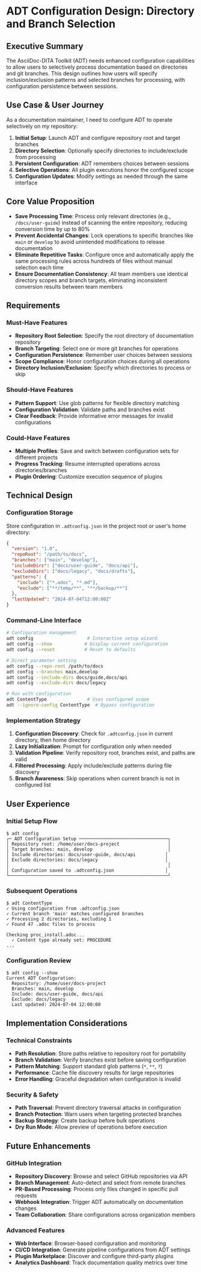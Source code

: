 # ADT Configuration Design: Directory and Branch Selection

## Executive Summary

The AsciiDoc-DITA Toolkit (ADT) needs enhanced configuration capabilities to allow users to selectively process documentation based on directories and git branches. This design outlines how users will specify inclusion/exclusion patterns and selected branches for processing, with configuration persistence between sessions.

## Use Case & User Journey

As a documentation maintainer, I need to configure ADT to operate selectively on my repository:

1. **Initial Setup**: Launch ADT and configure repository root and target branches
2. **Directory Selection**: Optionally specify directories to include/exclude from processing
3. **Persistent Configuration**: ADT remembers choices between sessions
4. **Selective Operations**: All plugin executions honor the configured scope
5. **Configuration Updates**: Modify settings as needed through the same interface

## Core Value Proposition

- **Save Processing Time**: Process only relevant directories (e.g., `/docs/user-guide`) instead of scanning the entire repository, reducing conversion time by up to 80%
- **Prevent Accidental Changes**: Lock operations to specific branches like `main` or `develop` to avoid unintended modifications to release documentation
- **Eliminate Repetitive Tasks**: Configure once and automatically apply the same processing rules across hundreds of files without manual selection each time
- **Ensure Documentation Consistency**: All team members use identical directory scopes and branch targets, eliminating inconsistent conversion results between team members

## Requirements

### Must-Have Features
- **Repository Root Selection**: Specify the root directory of documentation repository
- **Branch Targeting**: Select one or more git branches for operations
- **Configuration Persistence**: Remember user choices between sessions
- **Scope Compliance**: Honor configuration choices during all operations
- **Directory Inclusion/Exclusion**: Specify which directories to process or skip

### Should-Have Features
- **Pattern Support**: Use glob patterns for flexible directory matching
- **Configuration Validation**: Validate paths and branches exist
- **Clear Feedback**: Provide informative error messages for invalid configurations

### Could-Have Features
- **Multiple Profiles**: Save and switch between configuration sets for different projects
- **Progress Tracking**: Resume interrupted operations across directories/branches
- **Plugin Ordering**: Customize execution sequence of plugins

## Technical Design

### Configuration Storage

Store configuration in `.adtconfig.json` in the project root or user's home directory:

```json
{
  "version": "1.0",
  "repoRoot": "/path/to/docs",
  "branches": ["main", "develop"],
  "includeDirs": ["docs/user-guide", "docs/api"],
  "excludeDirs": ["docs/legacy", "docs/drafts"],
  "patterns": {
    "include": ["*.adoc", "*.md"],
    "exclude": ["**/temp/**", "**/backup/**"]
  },
  "lastUpdated": "2024-07-04T12:00:00Z"
}
```

### Command-Line Interface

```bash
# Configuration management
adt config                    # Interactive setup wizard
adt config --show            # Display current configuration
adt config --reset           # Reset to defaults

# Direct parameter setting
adt config --repo-root /path/to/docs
adt config --branches main,develop
adt config --include-dirs docs/guide,docs/api
adt config --exclude-dirs docs/legacy

# Run with configuration
adt ContentType               # Uses configured scope
adt --ignore-config ContentType  # Bypass configuration
```

### Implementation Strategy

1. **Configuration Discovery**: Check for `.adtconfig.json` in current directory, then home directory
2. **Lazy Initialization**: Prompt for configuration only when needed
3. **Validation Pipeline**: Verify repository root, branches exist, and paths are valid
4. **Filtered Processing**: Apply include/exclude patterns during file discovery
5. **Branch Awareness**: Skip operations when current branch is not in configured list

## User Experience

### Initial Setup Flow
```
$ adt config
┌─ ADT Configuration Setup ─────────────────────────────────┐
│ Repository root: /home/user/docs-project                  │
│ Target branches: main, develop                            │
│ Include directories: docs/user-guide, docs/api           │
│ Exclude directories: docs/legacy                         │
│                                                           │
│ Configuration saved to .adtconfig.json                   │
└───────────────────────────────────────────────────────────┘
```

### Subsequent Operations
```
$ adt ContentType
✓ Using configuration from .adtconfig.json
✓ Current branch 'main' matches configured branches
✓ Processing 2 directories, excluding 1
✓ Found 47 .adoc files to process

Checking proc_install.adoc...
  ✓ Content type already set: PROCEDURE
...
```

### Configuration Review
```
$ adt config --show
Current ADT Configuration:
  Repository: /home/user/docs-project
  Branches: main, develop
  Include: docs/user-guide, docs/api
  Exclude: docs/legacy
  Last updated: 2024-07-04 12:00:00
```

## Implementation Considerations

### Technical Constraints
- **Path Resolution**: Store paths relative to repository root for portability
- **Branch Validation**: Verify branches exist before saving configuration
- **Pattern Matching**: Support standard glob patterns (`*`, `**`, `?`)
- **Performance**: Cache file discovery results for large repositories
- **Error Handling**: Graceful degradation when configuration is invalid

### Security & Safety
- **Path Traversal**: Prevent directory traversal attacks in configuration
- **Branch Protection**: Warn users when targeting protected branches
- **Backup Strategy**: Create backup before bulk operations
- **Dry Run Mode**: Allow preview of operations before execution

## Future Enhancements

### GitHub Integration
- **Repository Discovery**: Browse and select GitHub repositories via API
- **Branch Management**: Auto-detect and select from remote branches
- **PR-Based Processing**: Process only files changed in specific pull requests
- **Webhook Integration**: Trigger ADT automatically on documentation changes
- **Team Collaboration**: Share configurations across organization members

### Advanced Features
- **Web Interface**: Browser-based configuration and monitoring
- **CI/CD Integration**: Generate pipeline configurations from ADT settings
- **Plugin Marketplace**: Discover and configure third-party plugins
- **Analytics Dashboard**: Track documentation quality metrics over time
